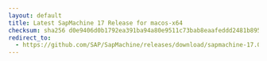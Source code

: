 ```yaml
---
layout: default
title: Latest SapMachine 17 Release for macos-x64
checksum: sha256 d0e9406d0b1792ea391ba94a80e9511c73bab8eaafeddd2481b895fdee859409
redirect_to:
  - https://github.com/SAP/SapMachine/releases/download/sapmachine-17.0.12/sapmachine-jre-17.0.12_macos-x64_bin.tar.gz
---
```

